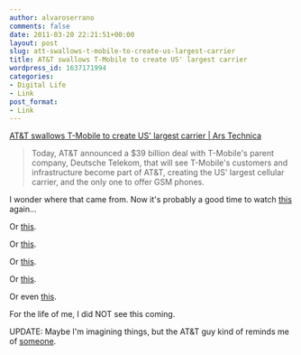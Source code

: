 ```yaml
---
author: alvaroserrano
comments: false
date: 2011-03-20 22:21:51+00:00
layout: post
slug: att-swallows-t-mobile-to-create-us-largest-carrier
title: AT&T swallows T-Mobile to create US' largest carrier
wordpress_id: 1637171994
categories:
- Digital Life
- Link
post_format:
- Link
---
```


[AT&T swallows T-Mobile to create US' largest carrier | Ars Technica](http://arstechnica.com/business/news/2011/03/att-swallows-t-mobile-to-create-us-largest-carrier.ars)


<blockquote>Today, AT&T announced a $39 billion deal with T-Mobile's parent company, Deutsche Telekom, that will see T-Mobile's customers and infrastructure become part of AT&T, creating the US' largest cellular carrier, and the only one to offer GSM phones.</blockquote>


I wonder where that came from. Now it's probably a good time to watch [this](http://www.youtube.com/watch?v=3RN0tP7GLfk) again...

Or [this](http://www.youtube.com/watch?v=zlQKHOCVcWk).

Or [this](http://www.youtube.com/watch?v=maEeN4MZMOI).

Or [this](http://www.youtube.com/watch?v=CFjVZizLVE4).

Or [this](http://www.youtube.com/watch?v=W22JccSTDtk&NR=1).

Or even [this](http://www.youtube.com/watch?v=4EdUKSwQcsg).

For the life of me, I did NOT see this coming.

UPDATE: Maybe I'm imagining things, but the AT&T guy kind of reminds me of [someone](http://upload.wikimedia.org/wikipedia/commons/b/b6/Steve_ballmer_2007_outdoors2.jpg).


